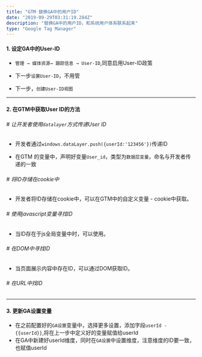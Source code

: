 ```yaml
---
title: "GTM 替换GA中的用户ID"
date: "2019-09-29T03:31:19.284Z"
description: "替换GA中的用户ID，和系统用户体系联系起来"
type: "Google Tag Manager"
---
```


#### 1. 设定GA中的User-ID

-   `管理 → 媒体资源→ 跟踪信息 → User-ID`,同意启用User-ID政策
    
-   下一步`设置User-ID`，不用管
    
-   下一步，`创建User-ID视图`
    

---

#### 2. 在GTM中获取User ID的方法

###### # 让开发者使用`datalayer`方式传递User ID

-   开发者通过`windows.dataLayer.push({userId:'123456'})`传递ID
    
-   在GTM 的变量中，声明好变量`User_id`，类型为`数据层变量`，命名与开发者传递的一致
    

###### # 将ID存储在cookie中

-   开发者将ID存储在cookie中，可以在GTM中的自定义变量 - cookie中获取。

###### # 使用javascript变量寻找ID

-   当ID存在于js全局变量中时，可以使用。

###### # 在DOM中寻找ID

-   当页面展示内容中存在ID，可以通过DOM获取ID。

###### # 在URL中找ID

---

#### 3. 更新GA设置变量

-   在之前配置好的`GA设置`变量中，选择更多设置，添加字段`userId - {{userId}}`,将在上一步中定义好的变量赋值给userId
-   在GA中新建好userId维度，同时在`GA设置`中设置维度，注意维度的ID要一致，也赋值userId